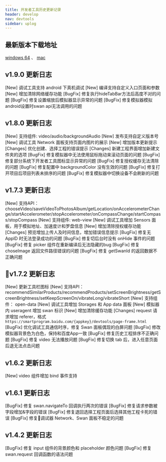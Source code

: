 ```yaml
---
title: 开发者工具历史更新记录
header: develop
nav: devtools
sidebar: uplog
---
```


## 最新版本下载地址
[windows 64](http://smartprogram.baidu.com/mappconsole/api/devDownload?system=windows&type=online) 、  [mac](http://smartprogram.baidu.com/mappconsole/api/devDownload?system=mac&type=online)

## v1.9.0 更新日志
[New] 调试工具支持 android 下真机调试
[New] 编译支持自定义入口页面和参数
[New] 增加清除网络缓存功能
[BugFix] 修复执行hideTabBar方法后高度不对的问题
[BugFix] 修复设置缩放后模拟器显示异常的问题
[BugFix] 修复模拟器模拟android设置时swan api无法调用的问题

## v1.8.0 更新日志
[New] 支持组件: video/audio/backgroundAudio
[New] 发布支持自定义版本号
[New] 调试工具 Network 面板支持页面内图片的展示
[New] 增加版本更新提示
[Changes] 优化创建、选择工程的错误提示
[Changes] 新建工程界面增加新建文件夹的选项
[BugFix] 修复模拟器中无法使用鼠标拖动来滚动页面的问题
[BugFix] 修复部分系统下开发者工具图标显示异常的问题
[BugFix] 修复授权缓存无法清除的问题
[BugFix] 修复配置中 backgroundColor 没有生效的问题
[BugFix] 修复打开项目后项目列表未排序的问题
[BugFix] 修复模拟器中切换设备不会刷新的问题

## v1.7.3 更新日志
[New] 支持API：chooseVideo/saveVideoToPhotosAlbum/getLocation/onAccelerometerChange/startAccelerometer/stopAccelerometer/onCompassChange/startCompass/stopCompass
[New] 支持组件: web-view
[New] 调试工具增加 Sensors 面板，用于模拟地址、加速度计和罗盘信息
[New] 增加清除授权缓存功能
[Changes] 预览增加上传人及时间信息，增加错误信息提示
[BugFix] 修复无 AppID 时无法登录成功的问题
[BugFix] 修复切后台时没有 onHide 事件的问题
[BugFix] 修复 picker 组件在重新编译后无法隐藏的bug
[BugFix] 修复 choseImage 返回文件路径错误的问题
[BugFix] 修复 getSwanId 的返回数据不正确问题

## v1.7.2 更新日志
[New] 更新工具栏图标
[New] 支持API：recommendSimilarProducts/recommendProducts/setScreenBrightness/getScreenBrightness/setKeepScreenOn/vibrateLong/vibrateShort
[New] 支持组件： open-data
[New] 调试工具增加 Storages 和 App data 面板
[New] 模拟器内  useragent 增加 swan 标识
[New] 增加清除缓存功能
[Changes] request 请求增加 referer，格式 `https://smartprogram.baidu.com/{appkey}/devtools/page-frame.html`
[BugFix] 优化调试工具通信时序，修复 Swan 面板偶现的白屏问题
[BugFix] 修改模拟器背景色为白色，保持和百度App一致
[BugFix] 修复历史工程排序不正确问题
[BugFix] 修复 video 无法播放问题
[BugFix] 修复切换 tab 后，进入任意页面后退无法点击问题

## v1.6.2 更新日志

[New] video 组件增加 bind 事件支持


## v1.6.1 更新日志

[BugFix] 修复 swan.navigateTo 回调执行两次的错误 
[BugFix] 修复请求参数被字段增加&字段的错误 
[BugFix] 修复退回选择工程页面后选择其他工程卡死的错误 
[BugFix] 修复调试器 Network、Swan 面板不稳定的问题 

## v1.4.2 更新日志

[BugFix] 修复 input 组件的背景颜色和 placeholder 颜色问题
[BugFix] 修复 swan.request 回调函数的语法问题
